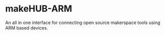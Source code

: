 # makeHUB-ARM
An all in one interface for connecting open source makerspace tools using ARM based devices.
